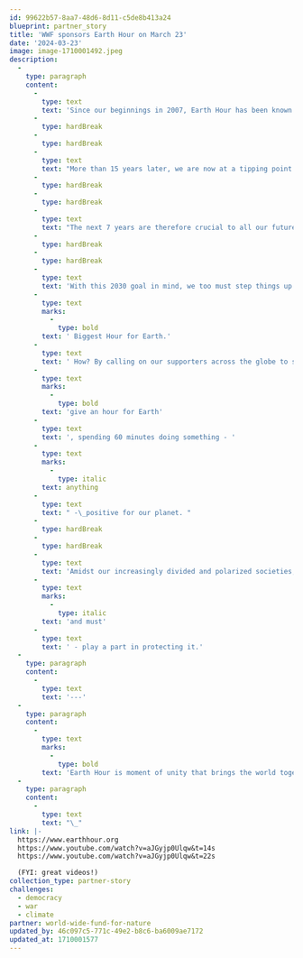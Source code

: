```yaml
---
id: 99622b57-8aa7-48d6-8d11-c5de8b413a24
blueprint: partner_story
title: 'WWF sponsors Earth Hour on March 23'
date: '2024-03-23'
image: image-1710001492.jpeg
description:
  -
    type: paragraph
    content:
      -
        type: text
        text: 'Since our beginnings in 2007, Earth Hour has been known for the “lights off” moment, with individuals from around the globe switching off their lights to show symbolic support for the planet and to raise awareness of the environmental issues affecting it. '
      -
        type: hardBreak
      -
        type: hardBreak
      -
        type: text
        text: "More than 15 years later, we are now at a tipping point with our climate and nature crises, putting at risk the fate of our one home and all our futures. We are on course to breach by 2030 the 1.5°C global temperature increase limit set by the Paris Climate Agreement, and nature - the source of our very livelihoods and one of our biggest allies against the climate crisis - is also under severe threat,\_ facing alarming and unprecedented rates of loss globally. "
      -
        type: hardBreak
      -
        type: hardBreak
      -
        type: text
        text: "The next 7 years are therefore crucial to all our futures - we have to stay under the 1.5°C climate threshold to avoid irreversible damage to our planet, and we need to reverse nature loss by 2030, ending the decade with more nature than we started, not less.\_ To make this happen, individuals, communities, businesses, and governments must all urgently step up their efforts to protect and restore our one shared home.\_"
      -
        type: hardBreak
      -
        type: hardBreak
      -
        type: text
        text: 'With this 2030 goal in mind, we too must step things up. So in 2023, we’re breathed new life into Earth Hour - our brand, our work, our message, and our mission - creating the'
      -
        type: text
        marks:
          -
            type: bold
        text: ' Biggest Hour for Earth.'
      -
        type: text
        text: ' How? By calling on our supporters across the globe to switch off their lights and '
      -
        type: text
        marks:
          -
            type: bold
        text: 'give an hour for Earth'
      -
        type: text
        text: ', spending 60 minutes doing something - '
      -
        type: text
        marks:
          -
            type: italic
        text: anything
      -
        type: text
        text: " -\_positive for our planet. "
      -
        type: hardBreak
      -
        type: hardBreak
      -
        type: text
        text: 'Amidst our increasingly divided and polarized societies, the Biggest Hour for Earth becomes a precious moment of unity, reminding the world that our one shared home needs our help and that we all can - '
      -
        type: text
        marks:
          -
            type: italic
        text: 'and must'
      -
        type: text
        text: ' - play a part in protecting it.'
  -
    type: paragraph
    content:
      -
        type: text
        text: '---'
  -
    type: paragraph
    content:
      -
        type: text
        marks:
          -
            type: bold
        text: 'Earth Hour is moment of unity that brings the world together, shines a spotlight on nature loss and the climate crisis, and inspires millions more to act and advocate for urgent change. Each year, we work together to turn a single Earth Hour into thousands and millions of hours of action for our one shared home.'
  -
    type: paragraph
    content:
      -
        type: text
        text: "\_"
link: |-
  https://www.earthhour.org
  https://www.youtube.com/watch?v=aJGyjp0Ulqw&t=14s
  https://www.youtube.com/watch?v=aJGyjp0Ulqw&t=22s

  (FYI: great videos!)
collection_type: partner-story
challenges:
  - democracy
  - war
  - climate
partner: world-wide-fund-for-nature
updated_by: 46c097c5-771c-49e2-b8c6-ba6009ae7172
updated_at: 1710001577
---
```

